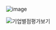 

![image](https://github.com/yyujjin/jjob-korea/assets/166809120/4a02169e-dd35-4291-9584-e4f4da7120f1)


![기업별점평가보기](https://github.com/yyujjin/jjob-korea/assets/166809120/b313610f-a040-476e-81dc-6373663c3cd3)
